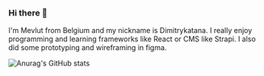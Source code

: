 ### Hi there 👋

I'm Mevlut from Belgium and my nickname is Dimitrykatana. I really enjoy programming and learning frameworks like React or CMS
like Strapi. I also did some prototyping and wireframing in figma. 

![Anurag's GitHub stats](https://github-readme-stats.vercel.app/api?username=dimitrykatana&count_private=true)
